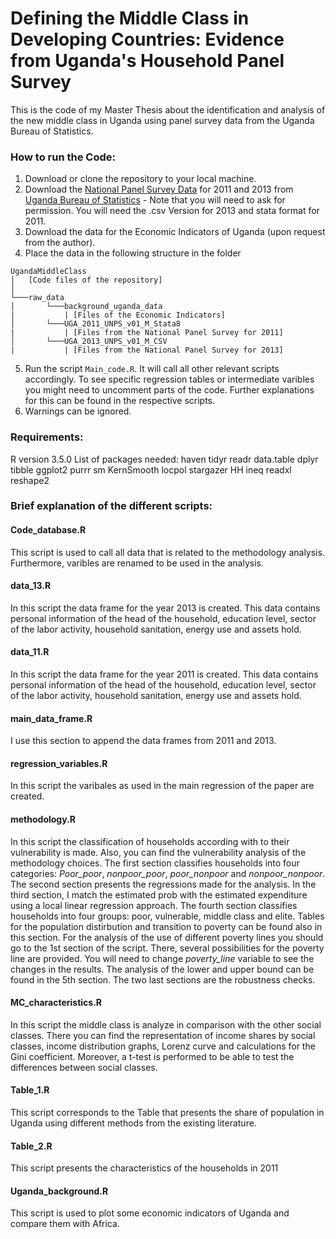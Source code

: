 ﻿# Defining the Middle Class in Developing Countries: Evidence from Uganda's Household Panel Survey
This is the code of my Master Thesis about the identification and analysis of the new middle class in Uganda using panel survey data from the Uganda Bureau of Statistics.


### How to run the Code:
1. Download or clone the repository to your local machine.
2. Download the [National Panel Survey Data](http://microdata.worldbank.org/index.php/catalog/lsms) for 2011 and 2013 from [Uganda Bureau of Statistics](https://www.ubos.org/) - Note that you will need to ask for permission.
You will need the .csv Version for 2013 and stata format for 2011.
3. Download the data for the Economic Indicators of Uganda (upon request from the author). 
4. Place the data in the following structure in the folder
```
UgandaMiddleClass
│   [Code files of the repository]    
│
└───raw_data
│       └───background_uganda_data
|           | [Files of the Economic Indicators]
│       └───UGA_2011_UNPS_v01_M_Stata8
|           | [Files from the National Panel Survey for 2011] 
│       └───UGA_2013_UNPS_v01_M_CSV
|           | [Files from the National Panel Survey for 2013] 
```
5. Run the script `Main_code.R`. It will call all other relevant scripts accordingly. To see specific regression tables or intermediate
varibles you might need to uncomment parts of the code. Further explanations for this can be found in the respective scripts.
6. Warnings can be ignored.

### Requirements:
R version 3.5.0 
List of packages needed: 
haven
tidyr
readr
data.table
dplyr
tibble
ggplot2
purrr
sm
KernSmooth
locpol
stargazer
HH
ineq
readxl
reshape2

### Brief explanation of the different scripts:
#### Code_database.R
This script is used to call all data that is related to the methodology analysis. Furthermore, varibles are renamed to be used in the analysis.
#### data_13.R
In this script the data frame for the year 2013 is created. This data contains personal information of the head of the household, education level, sector of the labor activity, household sanitation, energy use and assets hold.  
#### data_11.R
In this script the data frame for the year 2011 is created. This data contains personal information of the head of the household, education level, sector of the labor activity, household sanitation, energy use and assets hold.
#### main_data_frame.R
I use this section to append the data frames from 2011 and 2013.
#### regression_variables.R
In this script the varibales as used in the main regression of the paper are created.
#### methodology.R
In this script the classification of households according with to their vulnerability is made. Also, you can find the vulnerability analysis of the methodology choices.
The first section classifies households into four categories: *Poor_poor*, *nonpoor_poor*, *poor_nonpoor* and *nonpoor_nonpoor*.
The second section presents the regressions made for the analysis. 
In the third section, I match the estimated prob with the estimated expenditure using a local linear regression approach.
The fourth section classifies households into four groups: poor, vulnerable, middle class and elite. Tables for the population distirbution and transition to poverty can be found also in this section.
For the analysis of the use of different poverty lines you should go to the 1st section of the script. There, several possibilities for the poverty line are provided. You will need to change *poverty_line* variable to see the changes in the results. The analysis of the lower and upper bound can be found in the 5th section. The two last sections are the robustness checks. 
#### MC_characteristics.R
In this script the middle class is analyze in comparison with the other social classes. There you can find the representation of income shares by social classes, income distribution graphs, Lorenz curve and calculations for the Gini coefficient. Moreover, a t-test is performed to be able to test the differences between social classes.
#### Table_1.R
This script corresponds to the Table that presents the share of population in Uganda using different methods from the existing literature. 
#### Table_2.R
This script presents the characteristics of the households in 2011
#### Uganda_background.R
This script is used to plot some economic indicators of Uganda and compare them with Africa.



